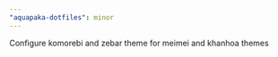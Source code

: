 ```yaml
---
"aquapaka-dotfiles": minor
---
```


Configure komorebi and zebar theme for meimei and khanhoa themes
